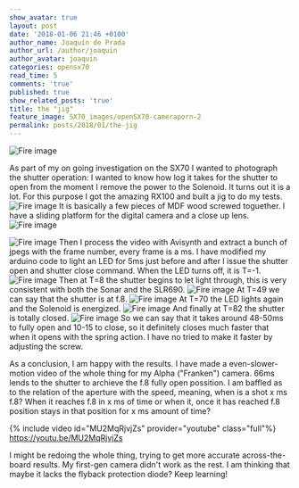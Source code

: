 ```yaml
---
show_avatar: true
layout: post
date: '2018-01-06 21:46 +0100'
author_name: Joaquín de Prada
author_url: /author/joaquin
author_avatar: joaquin
categories: opensx70
read_time: 5
comments: 'true'
published: true
show_related_posts: 'true'
title: the "jig"
feature_image: SX70_images/openSX70-cameraporn-2
permalink: posts/2018/01/the-jig
---
```

![Fire image]({{site.url}}/{{site.baseurl}}img/2018/01/THE-JIG-3.jpg)

As part of my on going investigation on the SX70 I wanted to photograph the shutter operation: I wanted to know how log it takes for the shutter to open from the moment I remove the power to the Solenoid.
It turns out it is a lot.
For this purpose I got the amazing RX100 and built a jig to do my tests.
![Fire image]({{site.url}}/{{site.baseurl}}img/2018/01/THE-JIG-1.jpg)
It is basically a few pieces of MDF wood screwed toguether. I have a sliding platform for the digital camera and a close up lens.
![Fire image]({{site.url}}/{{site.baseurl}}img/2018/01/THE-JIG-2.jpg)

![Fire image]({{site.url}}/{{site.baseurl}}img/2018/01/THE-JIG-4.jpg)
Then I process the video with Avisynth and extract a bunch of jpegs with the frame number, every frame is a ms. 
I have modified my arduino code to light an LED for 5ms just before and after I issue the shutter open and shutter close command. When the LED turns off, it is T=-1.
![Fire image]({{site.url}}/{{site.baseurl}}img/2018/01/66ms_Alpha_C0011-01.jpg)
Then at T=8 the shutter begins to let light through, this is very consistent with both the Sonar and the SLR690.
![Fire image]({{site.url}}/{{site.baseurl}}img/2018/01/66ms_Alpha_C0011-10.jpg)
At T=49 we can say that the shutter is at f.8.
![Fire image]({{site.url}}/{{site.baseurl}}img/2018/01/66ms_Alpha_C0011-51.jpg)
At T=70 the LED lights again and the Solenoid is energized.
![Fire image]({{site.url}}/{{site.baseurl}}img/2018/01/66ms_Alpha_C0011-72.jpg)
And finally at T=82 the shutter is totally closed.
![Fire image]({{site.url}}/{{site.baseurl}}img/2018/01/66ms_Alpha_C0011-84.jpg)
So we can say that it takes around 48-50ms to fully open and 10-15 to close, so it definitely closes much faster that when it opens with the spring action. I have no tried to make it faster by adjusting the screw.

As a conclusion, I am happy with the results. I have made a even-slower-motion video of the whole thing for my Alpha ("Franken") camera. 66ms lends to the shutter to archieve the f.8 fully open possition. 
I am baffled as to the relation of the aperture with the speed, meaning, when is a shot x ms f.8? When it reaches f.8 in x ms of time or when it, once it has reached f.8 position stays in that position for x ms amount of time?

{% include video id="MU2MqRjvjZs" provider="youtube" class="full"%}
https://youtu.be/MU2MqRjvjZs

I might be redoing the whole thing, trying to get more accurate across-the-board results. 
My first-gen camera didn't work as the rest. I am thinking that maybe it lacks the flyback protection diode?
Keep learning!
